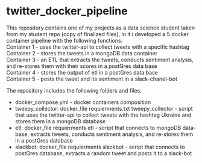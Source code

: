 # twitter_docker_pipeline

This repository contains one of my projects as a data science student taken from my student repo (copy of finalized files), in it i developed a 5 docker container pipeline with the following functions:<br />
Container 1 - uses the twitter-api to collect tweets with a specific hashtag<br />
Container 2 - stores the tweets in a mongoDB data container<br />
Container 3 - an ETL that extracts the tweets, conducts sentiment analysis, and re-stores them with their scores in a postGres data base<br />
Container 4 - stores the output of etl in a postGres data base<br />
Container 5 - posts the tweet and its sentiment in a slack-chanel-bot<br />


The repository includes the following folders and files:
* docker_compose.yml - docker containers composition
* tweepy_collector:
  docker_file
  requierments.txt
  tweepy_collector - script that uses the twitter-api to collect tweets with the hashtag Ukraine and stores them in a mongoDB database
* etl:
  docker_file
  requierments
  etl - script that connects to mongoDB data-base, extracts tweets, conducts sentiment analysis, and re-stores them in a postGres database
* slackbot:
  docker_file
  requierments
  slackbot - script that connects to postGres database, extracts a random tweet and posts it to a slack-bot 
